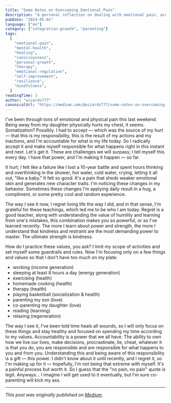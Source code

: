 ```yaml
---
title: "Some Notes on Overcoming Emotional Pain"
description: "A personal reflection on dealing with emotional pain, accountability, and personal growth through challenging times."
pubDate: "2024-05-01"
language: ["en"]
category: ["integration-growth", "parenting"]
tags:
  [
    "emotional-pain",
    "mental-health",
    "healing",
    "consciousness",
    "personal-growth",
    "therapy",
    "emotional-regulation",
    "self-improvement",
    "resilience",
    "mindfulness",
  ]
readingTime: 3
author: "wizards777"
canonicalUrl: "https://medium.com/@wizards777/some-notes-on-overcoming-emotional-pain-1e0315607456"
---
```


I've been through tons of emotional and physical pain this last weekend. Being away from my daughter physically hurts my chest, it seems. Somatization? Possibly. I had to accept — which was the source of my hurt — that this is my responsibility, this is the result of my actions and my inactions, and I'm accountable for what is my life today. So I radically accept it and make myself responsible for what happens right in this instant and next. Let's get it. These are challenges we will surpass; I tell myself this every day. I have that power, and I'm making it happen — so far.

It hurt; I felt like a failure like I lost a 10-year battle and spent hours thinking and overthinking in the shower, hot water, cold water, crying, letting it all out, "like a baby." It felt so good. It's a pain that sheds weaker emotional skin and generates new character traits. I'm noticing these changes in my behavior. Sometimes these changes I'm applying daily result in a hug, a compliment, or some pretty cool and random experience.

The way I see it now, I regret living life the way I did, and in that sense, I'm grateful for these teachings, which led me to be who I am today. Regret is a good teacher, along with understanding the value of humility and learning from one's mistakes, this combination makes you so powerful, or so I've learned recently. The more I learn about power and strength, the more I understand that kindness and restraint are the most demanding power to master. The ultimate strength is kindness.

How do I practice these values, you ask? I limit my scope of activities and set myself some guardrails and rules. Now I'm focusing only on a few things and values so that I don't have too much on my plate:

- working (income generation)
- sleeping at least 8 hours a day (energy generation)
- exercising (health)
- homemade cooking (health)
- therapy (health)
- playing basketball (socialization & health)
- parenting my son (love)
- co-parenting my daughter (love)
- reading (learning)
- relaxing (regeneration)

The way I see it, I've been told time heals all wounds, so I will only focus on these things and stay healthy and focused on spending my time according to my values. Accountability is a power that we all have. The ability to own how we live our lives, make decisions, procrastinate, lie, cheat, whatever it is that you do, you are responsible and are responsible for what happens to you and from you. Understanding this and being aware of this responsibility is a gift — this power. I didn't know about it until recently, and I regret it, so I'm making up for it — hopefully, I'm not being that extreme with myself. It's a painful process but worth it. So I guess that the "no pain, no pain" quote is legit. Anyways… I imagine I will get used to it eventually, but I'm sure co-parenting will kick my ass.

---

_This post was originally published on [Medium](https://medium.com/@wizards777/some-notes-on-overcoming-emotional-pain-1e0315607456)._
